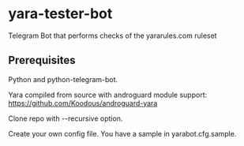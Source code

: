 # yara-tester-bot
Telegram Bot that performs checks of the yararules.com ruleset

## Prerequisites
Python and python-telegram-bot.

Yara compiled from source with androguard module support: https://github.com/Koodous/androguard-yara

Clone repo with --recursive option.

Create your own config file. You have a sample in yarabot.cfg.sample.

